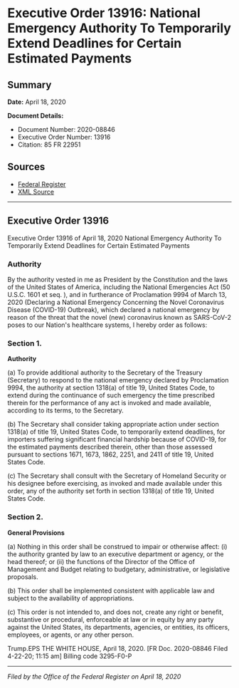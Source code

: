 # Executive Order 13916: National Emergency Authority To Temporarily Extend Deadlines for Certain Estimated Payments

## Summary

**Date:** April 18, 2020

**Document Details:**
- Document Number: 2020-08846
- Executive Order Number: 13916
- Citation: 85 FR 22951

## Sources
- [Federal Register](https://www.federalregister.gov/documents/2020/04/23/2020-08846/national-emergency-authority-to-temporarily-extend-deadlines-for-certain-estimated-payments)
- [XML Source](https://www.federalregister.gov/documents/full_text/xml/2020/04/23/2020-08846.xml)

---

## Executive Order 13916

Executive Order 13916 of April 18, 2020
National Emergency Authority To Temporarily Extend Deadlines for Certain Estimated Payments
### Authority

By the authority vested in me as President by the Constitution and the laws of the United States of America, including the National Emergencies Act (50 U.S.C. 1601 
et seq.
), and in furtherance of Proclamation 9994 of March 13, 2020 (Declaring a National Emergency Concerning the Novel Coronavirus Disease (COVID-19) Outbreak), which declared a national emergency by reason of the threat that the novel (new) coronavirus known as SARS-CoV-2 poses to our Nation's healthcare systems, I hereby order as follows:
### Section 1.

**Authority**

(a) To provide additional authority to the Secretary of the Treasury (Secretary) to respond to the national emergency declared by Proclamation 9994, the authority at section 1318(a) of title 19, United States Code, to extend during the continuance of such emergency the time prescribed therein for the performance of any act is invoked and made available, according to its terms, to the Secretary.

(b) The Secretary shall consider taking appropriate action under section 1318(a) of title 19, United States Code, to temporarily extend deadlines, for importers suffering significant financial hardship because of COVID-19, for the estimated payments described therein, other than those assessed pursuant to sections 1671, 1673, 1862, 2251, and 2411 of title 19, United States Code.

(c) The Secretary shall consult with the Secretary of Homeland Security or his designee before exercising, as invoked and made available under this order, any of the authority set forth in section 1318(a) of title 19, United States Code.
### Section 2.

**General Provisions**

(a) Nothing in this order shall be construed to impair or otherwise affect:
    (i) the authority granted by law to an executive department or agency, or the head thereof; or
    (ii) the functions of the Director of the Office of Management and Budget relating to budgetary, administrative, or legislative proposals.

(b) This order shall be implemented consistent with applicable law and subject to the availability of appropriations.

(c) This order is not intended to, and does not, create any right or benefit, substantive or procedural, enforceable at law or in equity by any party against the United States, its departments, agencies, or entities, its officers, employees, or agents, or any other person.

Trump.EPS
THE WHITE HOUSE,
April 18, 2020.
[FR Doc. 2020-08846 
Filed 4-22-20; 11:15 am]
Billing code 3295-F0-P

---

*Filed by the Office of the Federal Register on April 18, 2020*
